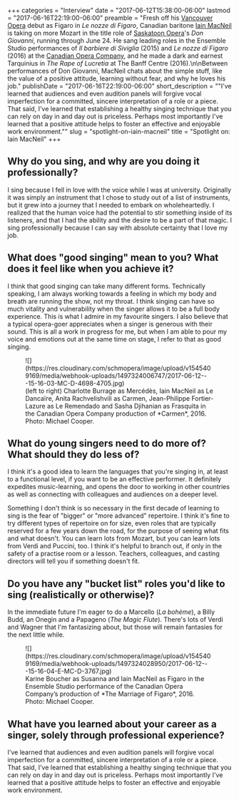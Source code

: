+++
categories = "Interview"
date = "2017-06-12T15:38:00-06:00"
lastmod = "2017-06-16T22:19:00-06:00"
preamble = "Fresh off his [Vancouver Opera](/scene/companies/vancouver-opera/) debut as Figaro in *Le nozze di Figaro*, Canadian baritone [Iain MacNeil](/scene/people/iain-macneil/) is taking on more Mozart in the title role of [Saskatoon Opera](/scene/companies/saskatoon-opera/)'s *Don Giovanni*, running through June 24. He sang leading roles in the Ensemble Studio performances of *Il barbiere di Siviglia* (2015) and *Le nozze di Figaro* (2016) at the [Canadian Opera Company](/scene/companies/canadian-opera-company/), and he made a dark and earnest Tarquinius in *The Rape of Lucretia* at The Banff Centre (2016).\n\nBetween performances of Don Giovanni, MacNeil chats about the simple stuff, like the value of a positive attitude, learning without fear, and why he loves his job."
publishDate = "2017-06-16T22:19:00-06:00"
short_description = "\"I've learned that audiences and even audition panels will forgive vocal imperfection for a committed, sincere interpretation of a role or a piece. That said, I've learned that establishing a healthy singing technique that you can rely on day in and day out is priceless. Perhaps most importantly I've learned that a positive attitude helps to foster an effective and enjoyable work environment.\""
slug = "spotlight-on-iain-macneil"
title = "Spotlight on: Iain MacNeil"
+++

## Why do you sing, and why are you doing it professionally?

I sing because I fell in love with the voice while I was at university. Originally it was simply an instrument that I chose to study out of a list of instruments, but it grew into a journey that I needed to embark on wholeheartedly. I realized that the human voice had the potential to stir something inside of its listeners, and that I had the ability and the desire to be a part of that magic. I sing professionally because I can say with absolute certainty that I love my job.

## What does "good singing" mean to you? What does it feel like when you achieve it?

I think that good singing can take many different forms. Technically speaking, I am always working towards a feeling in which my body and breath are running the show, not my throat. I think singing can have so much vitality and vulnerability when the singer allows it to be a full body experience. This is what I admire in my favourite singers. I also believe that a typical opera-goer appreciates when a singer is generous with their sound. This is all a work in progress for me, but when I am able to pour my voice and emotions out at the same time on stage, I refer to that as good singing. 

<figure data-type="image">
![](https://res.cloudinary.com/schmopera/image/upload/v1545409169/media/webhook-uploads/1497324006747/2017-06-12---15-16-03-MC-D-4698-4705.jpg)
<figcaption>(left to right) Charlotte Burrage as Mercédès, Iain MacNeil as Le Dancaïre, Anita Rachvelishvili as Carmen, Jean-Philippe Fortier-Lazure as Le Remendado and Sasha Djihanian as Frasquita in the Canadian Opera Company production of *Carmen*, 2016. Photo: Michael Cooper.</figcaption>
</figure>

## What do young singers need to do more of? What should they do less of?

I think it's a good idea to learn the languages that you're singing in, at least to a functional level, if you want to be an effective performer. It definitely expedites music-learning, and opens the door to working in other countries as well as connecting with colleagues and audiences on a deeper level.

Something I don't think is so necessary in the first decade of learning to sing is the fear of "bigger" or "more advanced" repertoire. I think it's fine to try different types of repertoire on for size, even roles that are typically reserved for a few years down the road, for the purpose of seeing what fits and what doesn't. You can learn lots from Mozart, but you can learn lots from Verdi and Puccini, too. I think it's helpful to branch out, if only in the safety of a practise room or a lesson. Teachers, colleagues, and casting directors will tell you if something doesn't fit.

## Do you have any "bucket list" roles you'd like to sing (realistically or otherwise)?

In the immediate future I'm eager to do a Marcello (*La bohème*), a Billy Budd, an Onegin and a Papageno (*The Magic Flute*). There's lots of Verdi and Wagner that I'm fantasizing about, but those will remain fantasies for the next little while.

<figure data-type="image">
![](https://res.cloudinary.com/schmopera/image/upload/v1545409169/media/webhook-uploads/1497324028950/2017-06-12---15-16-04-E-MC-D-3767.jpg)
<figcaption>Karine Boucher as Susanna and Iain MacNeil as Figaro in the Ensemble Studio performance of the Canadian Opera Company’s production of *The Marriage of Figaro*, 2016. Photo: Michael Cooper.</figcaption>
</figure>

## What have you learned about your career as a singer, solely through professional experience?

I've learned that audiences and even audition panels will forgive vocal imperfection for a committed, sincere interpretation of a role or a piece. That said, I've learned that establishing a healthy singing technique that you can rely on day in and day out is priceless. Perhaps most importantly I've learned that a positive attitude helps to foster an effective and enjoyable work environment.
